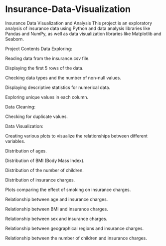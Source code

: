 # Insurance-Data-Visualization
Insurance Data Visualization and Analysis
This project is an exploratory analysis of insurance data using Python and data analysis libraries like Pandas and NumPy, as well as data visualization libraries like Matplotlib and Seaborn.

Project Contents
Data Exploring:

Reading data from the insurance.csv file.

Displaying the first 5 rows of the data.

Checking data types and the number of non-null values.

Displaying descriptive statistics for numerical data.

Exploring unique values in each column.

Data Cleaning:

Checking for duplicate values.

Data Visualization:

Creating various plots to visualize the relationships between different variables.

Distribution of ages.

Distribution of BMI (Body Mass Index).

Distribution of the number of children.

Distribution of insurance charges.

Plots comparing the effect of smoking on insurance charges.

Relationship between age and insurance charges.

Relationship between BMI and insurance charges.

Relationship between sex and insurance charges.

Relationship between geographical regions and insurance charges.

Relationship between the number of children and insurance charges.
